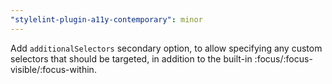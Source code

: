 ```yaml
---
"stylelint-plugin-a11y-contemporary": minor
---
```


Add `additionalSelectors` secondary option, to allow specifying any custom
selectors that should be targeted, in addition to the built-in
:focus/:focus-visible/:focus-within.
